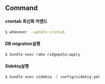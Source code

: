 ## Command

#### crontab 최신화 커맨드

```sh
$ whenever --update-crontab
```

#### DB migration실행

```sh
$ bundle exec rake ridgepole:apply
```

#### Sidekiq실행

```sh
$ bundle exec sidekiq -C config/sidekiq.yml
```
